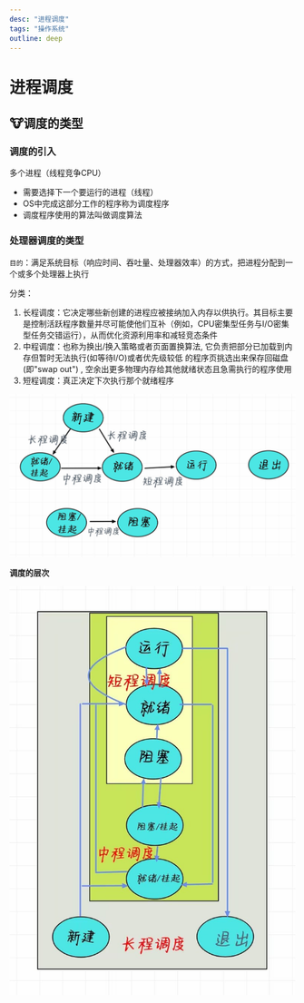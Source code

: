 ```yaml
---
desc: "进程调度"
tags: "操作系统"
outline: deep
---
```


# 进程调度

## 🐮调度的类型

### 调度的引入
  
多个进程（线程竞争CPU）
- 需要选择下一个要运行的进程（线程）
- OS中完成这部分工作的程序称为调度程序
- 调度程序使用的算法叫做调度算法

### 处理器调度的类型

`目的`：满足系统目标（响应时间、吞吐量、处理器效率）的方式，把进程分配到一个或多个处理器上执行

分类：
1. 长程调度：它决定哪些新创建的进程应被接纳加入内存以供执行。其目标主要是控制活跃程序数量并尽可能使他们互补（例如，CPU密集型任务与I/O密集型任务交错运行），从而优化资源利用率和减轻竞态条件
2. 中程调度：也称为换出/换入策略或者页面置换算法, 它负责把部分已加载到内存但暂时无法执行(如等待I/O)或者优先级较低 的程序页挑选出来保存回磁盘(即"swap out") , 空余出更多物理内存给其他就绪状态且急需执行的程序使用
3. 短程调度：真正决定下次执行那个就绪程序

![调度的三种类型](img/调度的三种类型.jpg)

**调度的层次**

<img src="img/调度的层次.jpg" alt="调度的层次"/>
